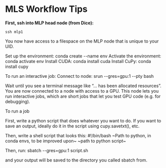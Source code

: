# MLS Workflow Tips

**First, ssh into MLP head node (from Dice):**

	ssh mlp1

You now have access to a filespace on the MLP node that is unique to your UID.

Set up the environment:
	conda create --name env
Activate the environment:
	conda activate env
Install CUDA:
	conda install cuda
Install CuPy:
	conda install cupy

To run an interactive job:
Connect to node:
	srun --gres=gpu:1 --pty bash

Wait until you see a terminal message like “... has been allocated resources”. You are now connected to a node with access to a GPU. This node lets you run interactive jobs, which are short jobs that let you test GPU code (e.g. for debugging).

To run a job

First, write a python script that does whatever you want to do.
If you want to save an output, ideally do it in the script using cupy.savetxt(), etc.

Then, write a shell script that looks this:
#!/bin/bash
~Path to python, in conda envs, to be improved upon~ ~path to python script~

Then, run:
	sbatch --gres=gpu:1 script.sh


and your output will be saved to the directory you called sbatch from.
